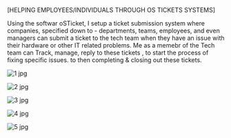 [HELPING EMPLOYEES/INDIVIDUALS THROUGH OS TICKETS SYSTEMS]

Using the softwar oSTicket, I setup a ticket submission system where companies, specified down to - departments, teams, employees, and even managers can submit a ticket to the tech team when they have an issue with their hardware or other IT related problems.
Me as a memebr of the Tech team can Track, manage, reply to these tickets , to start the process of fixing specific issues. to then completing & closing out these tickets.

![1 jpg](https://github.com/user-attachments/assets/a700c90f-f34e-45fc-9738-f758cc21ef92)


![2 jpg](https://github.com/user-attachments/assets/b32441e2-445c-42e6-b9d0-d84db50e8654)


![3 jpg](https://github.com/user-attachments/assets/2f3e4cfc-99fc-4639-8de2-86f6726b33e6)


![4 jpg](https://github.com/user-attachments/assets/24f452a4-fe75-409b-a3e5-0c10db12d2a5)


![5 jpg](https://github.com/user-attachments/assets/66bede79-58b9-42ff-a3a2-b6f77382db52)
